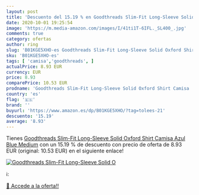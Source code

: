 ```yaml
---
layout: post
title: 'Descuento del 15.19 % en Goodthreads Slim-Fit Long-Sleeve Solid O'
date: 2020-10-01 19:25:54
image: 'https://m.media-amazon.com/images/I/41ti1T-6IFL._SL400_.jpg'
comments: true
category: ofertas
author: ring
slug: 'B01KGE5XHO-es Goodthreads Slim-Fit Long-Sleeve Solid Oxford Shirt Camisa...'
sku: 'B01KGE5XHO-es'
tags: [ 'camisa','goodthreads', ]
actualPrice: 8.93 EUR
currency: EUR
price: 8.93
comparePrice: 10.53 EUR
prodname: 'Goodthreads Slim-Fit Long-Sleeve Solid Oxford Shirt Camisa  Azul  Blue   Medium'
country: 'es'
flag: '🇪🇸'
brand: ''
buyurl: 'https://www.amazon.es/dp/B01KGE5XHO/?tag=tolees-21'
descuento: '15.19'
average: '8.93'
---
```


Tienes [Goodthreads Slim-Fit Long-Sleeve Solid Oxford Shirt Camisa  Azul  Blue   Medium](https://www.amazon.es/dp/B01KGE5XHO/?tag=tolees-21) con un 15.19 % de descuento con precio de oferta de 8.93 EUR (original: 10.53 EUR) en el siguiente enlace!

[![Goodthreads Slim-Fit Long-Sleeve Solid O](https://m.media-amazon.com/images/I/41ti1T-6IFL._SL400_.jpg)](https://www.amazon.es/dp/B01KGE5XHO/?tag=tolees-21)

ℹ️:


[🛒 Accede a la oferta!!](https://www.amazon.es/dp/B01KGE5XHO/?tag=tolees-21)
